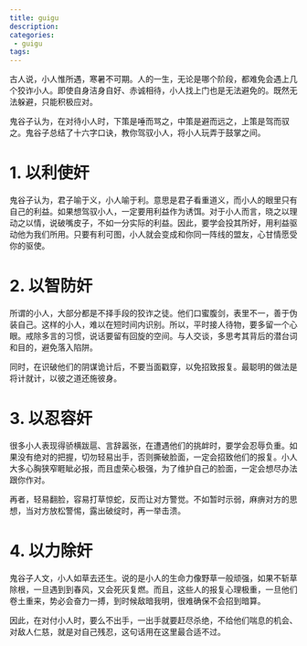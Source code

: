 ```yaml
---
title: guigu
description:
categories:
 - guigu
tags:
---
```


古人说，小人惟所遇，寒暑不可期。人的一生，无论是哪个阶段，都难免会遇上几个狡诈小人。即使自身洁身自好、赤诚相待，小人找上门也是无法避免的。既然无法躲避，只能积极应对。

鬼谷子认为，在对待小人时，下策是唾而骂之，中策是避而远之，上策是驾而驭之。鬼谷子总结了十六字口诀，教你驾驭小人，将小人玩弄于鼓掌之间。

# 1. 以利使奸

鬼谷子认为，君子喻于义，小人喻于利。意思是君子看重道义，而小人的眼里只有自己的利益。如果想驾驭小人，一定要用利益作为诱饵。对于小人而言，晓之以理动之以情，说破嘴皮子，不如一分实际的利益。因此，要学会投其所好，用利益驱动他为我们所用。只要有利可图，小人就会变成和你同一阵线的盟友，心甘情愿受你的驱使。

# 2. 以智防奸

所谓的小人，大部分都是不择手段的狡诈之徒。他们口蜜腹剑，表里不一，善于伪装自己。这样的小人，难以在短时间内识别。所以，平时接人待物，要多留一个心眼。戒除多言的习惯，说话要留有回旋的空间。与人交谈，多思考其背后的潜台词和目的，避免落入陷阱。

同时，在识破他们的阴谋诡计后，不要当面戳穿，以免招致报复。最聪明的做法是将计就计，以彼之道还施彼身。

# 3. 以忍容奸

很多小人表现得骄横跋扈、言辞嚣张，在遭遇他们的挑衅时，要学会忍辱负重。如果没有绝对的把握，切勿轻易出手，否则撕破脸面，一定会招致他们的报复。小人大多心胸狭窄睚眦必报，而且虚荣心极强，为了维护自己的脸面，一定会想尽办法跟你作对。

再者，轻易翻脸，容易打草惊蛇，反而让对方警觉。不如暂时示弱，麻痹对方的思想，当对方放松警惕，露出破绽时，再一举击溃。

# 4. 以力除奸

鬼谷子人文，小人如草去还生。说的是小人的生命力像野草一般顽强，如果不斩草除根，一旦遇到到春风，又会死灰复燃。而且，这些人的报复心理极重，一旦他们卷土重来，势必会奋力一搏，到时候敌暗我明，很难确保不会招到暗算。

因此，在对付小人时，要么不出手，一出手就要赶尽杀绝，不给他们喘息的机会、对敌人仁慈，就是对自己残忍，这句话用在这里最合适不过。